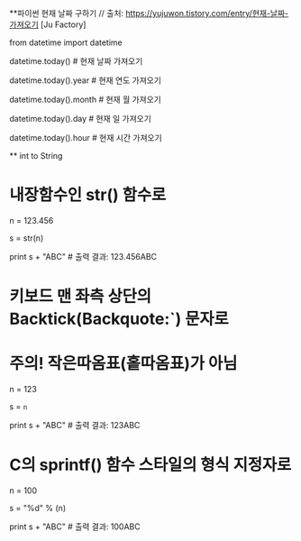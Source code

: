 **파이썬 현재 날짜 구하기 // 출처: https://yujuwon.tistory.com/entry/현재-날짜-가져오기 [Ju Factory]

from datetime import datetime

datetime.today()            # 현재 날짜 가져오기


datetime.today().year        # 현재 연도 가져오기

datetime.today().month      # 현재 월 가져오기

datetime.today().day        # 현재 일 가져오기

datetime.today().hour        # 현재 시간 가져오기



** int to String


# 내장함수인 str() 함수로

n = 123.456

s = str(n)

print s + "ABC"    # 출력 결과: 123.456ABC



# 키보드 맨 좌측 상단의 Backtick(Backquote:`) 문자로

# 주의! 작은따옴표(홑따옴표)가 아님

n = 123

s = `n`

print s + "ABC"    # 출력 결과: 123ABC



# C의 sprintf() 함수 스타일의 형식 지정자로

n = 100

s = "%d" % (n)

print s + "ABC"    # 출력 결과: 100ABC

